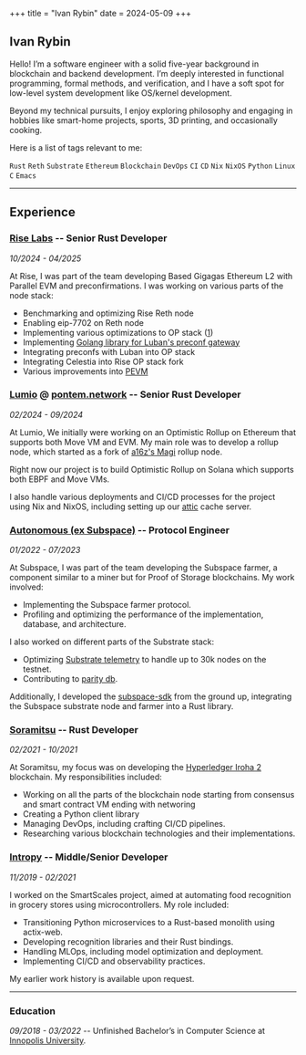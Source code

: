+++
title = "Ivan Rybin"
date = 2024-05-09
+++

## Ivan Rybin

Hello! I’m a software engineer with a solid five-year background in blockchain and backend development.
I’m deeply interested in functional programming, formal methods, and verification, and I have a soft
spot for low-level system development like OS/kernel development.

Beyond my technical pursuits, I enjoy exploring philosophy and engaging in hobbies like smart-home
projects, sports, 3D printing, and occasionally cooking.

Here is a list of tags relevant to me:

`Rust` `Reth` `Substrate` `Ethereum` `Blockchain` `DevOps` `CI` `CD` `Nix` `NixOS` `Python` `Linux` `C` `Emacs`

______________________________________________________________________

## Experience

### [Rise Labs](https://www.riselabs.xyz/) -- Senior Rust Developer

*10/2024 - 04/2025*

At Rise, I was part of the team developing Based Gigagas Ethereum L2 with Parallel EVM and preconfirmations. I was working on various parts of
the node stack:

- Benchmarking and optimizing Rise Reth node
- Enabling eip-7702 on Reth node
- Implementing various optimizations to OP stack ([1](https://github.com/ethereum-optimism/optimism/pull/13139))
- Implementing [Golang library for Luban's preconf gateway](https://github.com/risechain/luban-api)
- Integrating preconfs with Luban into OP stack
- Integrating Celestia into Rise OP stack fork
- Various improvements into [PEVM](https://github.com/risechain/pevm)

### [Lumio](https://lumio.io/) @ [pontem.network](http://pontem.network) -- Senior Rust Developer

*02/2024 - 09/2024*

At Lumio, We initially were working on an Optimistic Rollup on Ethereum that supports both
Move VM and EVM. My main role was to develop a rollup node, which started as a fork of
[a16z's Magi][magi] rollup node.

Right now our project is to build Optimistic Rollup on Solana which supports both EBPF and Move VMs.

I also handle various deployments and CI/CD processes for the project using Nix and
NixOS, including setting up our [attic] cache server.

### [Autonomous (ex Subspace)](https://www.autonomys.xyz) -- Protocol Engineer

*01/2022 - 07/2023*

At Subspace, I was part of the team developing the Subspace farmer, a component similar
to a miner but for Proof of Storage blockchains. My work involved:

- Implementing the Subspace farmer protocol.
- Profiling and optimizing the performance of the implementation, database, and architecture.

I also worked on different parts of the Substrate stack:

- Optimizing [Substrate telemetry](https://github.com/subspace/substrate-telemetry/) to handle up to 30k nodes on the testnet.
- Contributing to [parity db](https://github.com/paritytech/parity-db).

Additionally, I developed the [subspace-sdk](https://github.com/subspace/subspace-pulsar-sdk) from the ground up, integrating the Subspace substrate node and farmer into a Rust library.

### [Soramitsu](https://soramitsu.co.jp) -- Rust Developer

*02/2021 - 10/2021*

At Soramitsu, my focus was on developing the [Hyperledger Iroha 2][iroha2] blockchain. My responsibilities included:

- Working on all the parts of the blockchain node starting from consensus and smart contract VM ending with networing
- Creating a Python client library
- Managing DevOps, including crafting CI/CD pipelines.
- Researching various blockchain technologies and their implementations.

### [Intropy](https://intropy-tech.ru) -- Middle/Senior Developer

*11/2019 - 02/2021*

I worked on the SmartScales project, aimed at automating food recognition in grocery
stores using microcontrollers. My role included:

- Transitioning Python microservices to a Rust-based monolith using actix-web.
- Developing recognition libraries and their Rust bindings.
- Handling MLOps, including model optimization and deployment.
- Implementing CI/CD and observability practices.

My earlier work history is available upon request.

______________________________________________________________________

### Education

*09/2018 - 03/2022* -- Unfinished Bachelor’s in Computer Science at [Innopolis University](https://innopolis.university/).

[attic]: https://github.com/zhaofengli/attic
[iroha2]: https://hyperledger.github.io/iroha-2-docs/
[magi]: https://github.com/a16z/magi
